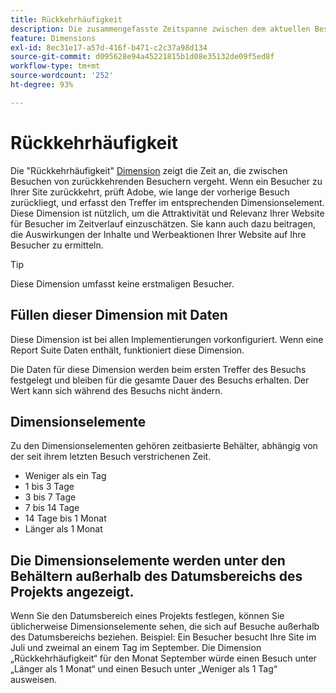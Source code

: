 ```yaml
---
title: Rückkehrhäufigkeit
description: Die zusammengefasste Zeitspanne zwischen dem aktuellen Besuch und dem vorherigen Besuch.
feature: Dimensions
exl-id: 8ec31e17-a57d-416f-b471-c2c37a98d134
source-git-commit: d095628e94a45221815b1d08e35132de09f5ed8f
workflow-type: tm+mt
source-wordcount: '252'
ht-degree: 93%

---
```


# Rückkehrhäufigkeit

Die &quot;Rückkehrhäufigkeit&quot; [Dimension](overview.md) zeigt die Zeit an, die zwischen Besuchen von zurückkehrenden Besuchern vergeht. Wenn ein Besucher zu Ihrer Site zurückkehrt, prüft Adobe, wie lange der vorherige Besuch zurückliegt, und erfasst den Treffer im entsprechenden Dimensionselement. Diese Dimension ist nützlich, um die Attraktivität und Relevanz Ihrer Website für Besucher im Zeitverlauf einzuschätzen. Sie kann auch dazu beitragen, die Auswirkungen der Inhalte und Werbeaktionen Ihrer Website auf Ihre Besucher zu ermitteln.

>[!TIP]
>
>Diese Dimension umfasst keine erstmaligen Besucher.

## Füllen dieser Dimension mit Daten

Diese Dimension ist bei allen Implementierungen vorkonfiguriert. Wenn eine Report Suite Daten enthält, funktioniert diese Dimension.

Die Daten für diese Dimension werden beim ersten Treffer des Besuchs festgelegt und bleiben für die gesamte Dauer des Besuchs erhalten. Der Wert kann sich während des Besuchs nicht ändern.

## Dimensionselemente

Zu den Dimensionselementen gehören zeitbasierte Behälter, abhängig von der seit ihrem letzten Besuch verstrichenen Zeit.

* Weniger als ein Tag
* 1 bis 3 Tage
* 3 bis 7 Tage
* 7 bis 14 Tage
* 14 Tage bis 1 Monat
* Länger als 1 Monat

## Die Dimensionselemente werden unter den Behältern außerhalb des Datumsbereichs des Projekts angezeigt.

Wenn Sie den Datumsbereich eines Projekts festlegen, können Sie üblicherweise Dimensionselemente sehen, die sich auf Besuche außerhalb des Datumsbereichs beziehen. Beispiel: Ein Besucher besucht Ihre Site im Juli und zweimal an einem Tag im September. Die Dimension „Rückkehrhäufigkeit“ für den Monat September würde einen Besuch unter „Länger als 1 Monat“ und einen Besuch unter „Weniger als 1 Tag“ ausweisen.
